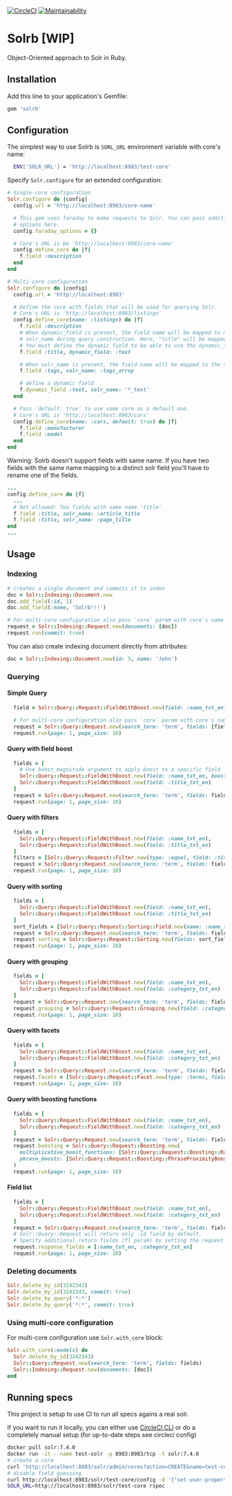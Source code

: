 [![CircleCI](https://circleci.com/gh/machinio/solrb/tree/master.svg?style=svg)](https://circleci.com/gh/machinio/solrb/tree/master)
[![Maintainability](https://api.codeclimate.com/v1/badges/81e84c1c42f10f9da801/maintainability)](https://codeclimate.com/github/machinio/solrb/maintainability)

# Solrb [WIP]

Object-Oriented approach to Solr in Ruby.

## Installation

Add this line to your application's Gemfile:

```ruby
gem 'solrb'
```

## Configuration

The simplest way to use Solrb is `SORL_URL` environment variable with core's name:

```bash
  ENV['SOLR_URL'] = 'http://localhost:8983/test-core'
```

Specify `Solr.configure` for an extended configuration:

```ruby
# Single-core configuration
Solr.configure do |config|
  config.url = 'http://localhost:8983/core-name'

  # This gem uses faraday to make requests to Solr. You can pass additional faraday
  # options here.
  config.faraday_options = {}

  # Core's URL is be 'http://localhost:8983/core-name'
  config.define_core do |f|
    f.field :description
  end
end
```

```ruby
# Multi-core configuration
Solr.configure do |config|
  config.url = 'http://localhost:8983'

  # Define the core with fields that will be used for querying Solr.
  # Core's URL is 'http://localhost:8983/listings'
  config.define_core(name: :listings) do |f|
    f.field :description
    # When dynamic_field is present, the field name will be mapped to match the dynamic field
    # solr_name during query construction. Here, "title" will be mapped to "title_text"
    # You must define the dynamic field to be able to use the dynamic_field option
    f.field :title, dynamic_field: :text

    # When solr_name is present, the field name will be mapped to the solr_name during query construction
    f.field :tags, solr_name: :tags_array

    # define a dynamic field
    f.dynamic_field :text, solr_name: '*_text'
  end

  # Pass `default: true` to use some core as a default one.
  # Core's URL is 'http://localhost:8983/cars'
  config.define_core(name: :cars, default: true) do |f|
    f.field :manufacturer
    f.field :model
  end
end
```

Warning: Solrb doesn't support fields with same name. If you have two fields with the same name mapping
to a distinct solr field you'll have to rename one of the fields.

```ruby
...
config.define_core do |f|
  ...
  # Not allowed: Two fields with same name 'title'
  f.field :title, solr_name: :article_title
  f.field :title, solr_name: :page_title
end
...
```

## Usage

### Indexing

```ruby
# creates a single document and commits it to index
doc = Solr::Indexing::Document.new
doc.add_field(:id, 1)
doc.add_field(:name, 'Solrb!!!')

# For multi-core configuration also pass `core` param with core's name
request = Solr::Indexing::Request.new(documents: [doc])
request.run(commit: true)
```

You can also create indexing document directly from attributes:

```ruby
doc = Solr::Indexing::Document.new(id: 5, name: 'John')
```

### Querying

#### Simple Query

```ruby
  field = Solr::Query::Request::FieldWithBoost.new(field: :name_txt_en)

  # For multi-core configuration also pass `core` param with core's name
  request = Solr::Query::Request.new(search_term: 'term', fields: [field])
  request.run(page: 1, page_size: 10)
```

#### Query with field boost

```ruby
  fields = [
    # Use boost_magnitude argument to apply boost to a specific field
    Solr::Query::Request::FieldWithBoost.new(field: :name_txt_en, boost_magnitude: 16),
    Solr::Query::Request::FieldWithBoost.new(field: :title_txt_en)
  ]
  request = Solr::Query::Request.new(search_term: 'term', fields: fields)
  request.run(page: 1, page_size: 10)
```

#### Query with filters

```ruby
  fields = [
    Solr::Query::Request::FieldWithBoost.new(field: :name_txt_en),
    Solr::Query::Request::FieldWithBoost.new(field: :title_txt_en)
  ]
  filters = [Solr::Query::Request::Filter.new(type: :equal, field: :title_txt_en, value: 'title')]
  request = Solr::Query::Request.new(search_term: 'term', fields: fields, filters: filters)
  request.run(page: 1, page_size: 10)
```


#### Query with sorting

```ruby
  fields = [
    Solr::Query::Request::FieldWithBoost.new(field: :name_txt_en),
    Solr::Query::Request::FieldWithBoost.new(field: :title_txt_en)
  ]
  sort_fields = [Solr::Query::Request::Sorting::Field.new(name: :name_txt_en, direction: :asc)]
  request = Solr::Query::Request.new(search_term: 'term', fields: fields)
  request.sorting = Solr::Query::Request::Sorting.new(fields: sort_fields)
  request.run(page: 1, page_size: 10)
```

#### Query with grouping

```ruby
  fields = [
    Solr::Query::Request::FieldWithBoost.new(field: :name_txt_en),
    Solr::Query::Request::FieldWithBoost.new(field: :category_txt_en)
  ]
  request = Solr::Query::Request.new(search_term: 'term', fields: fields)
  request.grouping = Solr::Query::Request::Grouping.new(field: :category_txt_en, limit: 10)
  request.run(page: 1, page_size: 10)
```

#### Query with facets

```ruby
  fields = [
    Solr::Query::Request::FieldWithBoost.new(field: :name_txt_en),
    Solr::Query::Request::FieldWithBoost.new(field: :category_txt_en)
  ]
  request = Solr::Query::Request.new(search_term: 'term', fields: fields)
  request.facets = [Solr::Query::Request::Facet.new(type: :terms, field: :category_txt_en, options: { limit: 10 })]
  request.run(page: 1, page_size: 10)
```

#### Query with boosting functions

```ruby
  fields = [
    Solr::Query::Request::FieldWithBoost.new(field: :name_txt_en),
    Solr::Query::Request::FieldWithBoost.new(field: :category_txt_en)
  ]
  request = Solr::Query::Request.new(search_term: 'term', fields: fields)
  request.boosting = Solr::Query::Request::Boosting.new(
    multiplicative_boost_functions: [Solr::Query::Request::Boosting::RankingFieldBoostFunction.new(field: :name_txt_en)],
    phrase_boosts: [Solr::Query::Request::Boosting::PhraseProximityBoost.new(field: :category_txt_en, boost_magnitude: 4)]
  )
  request.run(page: 1, page_size: 10)
```

#### Field list


```ruby
  fields = [
    Solr::Query::Request::FieldWithBoost.new(field: :name_txt_en),
    Solr::Query::Request::FieldWithBoost.new(field: :category_txt_en)
  ]
  request = Solr::Query::Request.new(search_term: 'term', fields: fields)
  # Solr::Query::Request will return only :id field by default.
  # Specify additional return fields (fl param) by setting the request response_fields
  request.response_fields = [:name_txt_en, :category_txt_en]
  request.run(page: 1, page_size: 10)
```

### Deleting documents

```ruby
Solr.delete_by_id(3242343)
Solr.delete_by_id(3242343, commit: true)
Solr.delete_by_query('*:*')
Solr.delete_by_query('*:*', commit: true)
```

### Using multi-core configuration

For multi-core configuration use `Solr.with_core` block:

```ruby
Solr.with_core(:models) do
  Solr.delete_by_id(3242343)
  Solr::Query::Request.new(search_term: 'term', fields: fields)
  Solr::Indexing::Request.new(documents: [doc])
end
```

## Running specs

This project is setup to use CI to run all specs agains a real solr.

If you want to run it locally, you can either use  [CircleCI CLI](https://circleci.com/docs/2.0/local-cli/)
or do a completely manual setup (for up-to-date steps see circleci config)

```sh
docker pull solr:7.4.0
docker run -it --name test-solr -p 8983:8983/tcp -t solr:7.4.0
# create a core
curl 'http://localhost:8983/solr/admin/cores?action=CREATE&name=test-core&configSet=_default'
# disable field guessing
curl http://localhost:8983/solr/test-core/config -d '{"set-user-property": {"update.autoCreateFields":"false"}}'
SOLR_URL=http://localhost:8983/solr/test-core rspec
```
